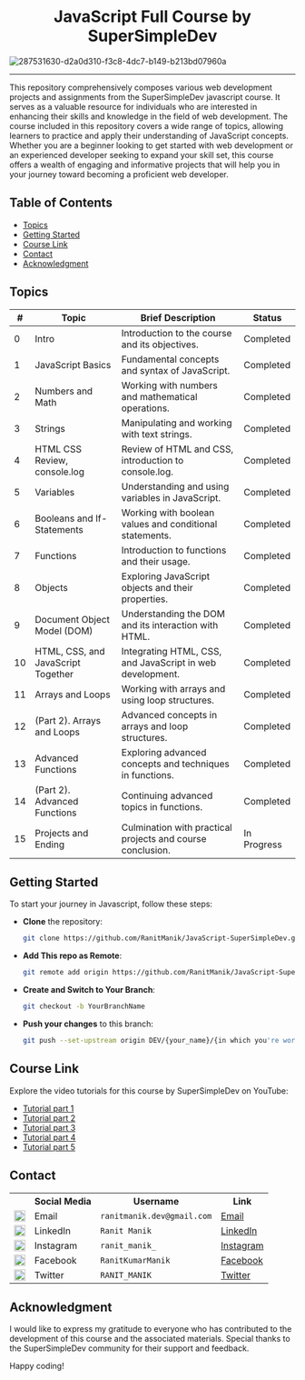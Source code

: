 <div align="center">
  <h1>JavaScript Full Course by SuperSimpleDev</h1>
</div>

![287531630-d2a0d310-f3c8-4dc7-b149-b213bd07960a](https://github.com/RanitManik/JavaScript-SuperSimpleDev/assets/138437760/7a60967a-0bb0-4e8e-bab0-a45c6d624f39)

---

This repository comprehensively composes various web development projects and assignments from the SuperSimpleDev javascript course. It serves as a valuable resource for individuals who are interested in enhancing their skills and knowledge in the field of web development. The course included in this repository covers a wide range of topics, allowing learners to practice and apply their understanding of JavaScript concepts. Whether you are a beginner looking to get started with web development or an experienced developer seeking to expand your skill set, this course offers a wealth of engaging and informative projects that will help you in your journey toward becoming a proficient web developer.

## Table of Contents

- [Topics](#topics)
- [Getting Started](#getting-started)
- [Course Link](#course-link)
- [Contact](#contact)
- [Acknowledgment](#acknowledgment)

## Topics

| #   | Topic                              | Brief Description                                          | Status      |
| --- | ---------------------------------- | ---------------------------------------------------------- | ----------- |
| 0   | Intro                              | Introduction to the course and its objectives.             | Completed   |
| 1   | JavaScript Basics                  | Fundamental concepts and syntax of JavaScript.             | Completed   |
| 2   | Numbers and Math                   | Working with numbers and mathematical operations.          | Completed   |
| 3   | Strings                            | Manipulating and working with text strings.                | Completed   |
| 4   | HTML CSS Review, console.log       | Review of HTML and CSS, introduction to console.log.       | Completed   |
| 5   | Variables                          | Understanding and using variables in JavaScript.           | Completed   |
| 6   | Booleans and If-Statements         | Working with boolean values and conditional statements.    | Completed   |
| 7   | Functions                          | Introduction to functions and their usage.                 | Completed   |
| 8   | Objects                            | Exploring JavaScript objects and their properties.         | Completed   |
| 9   | Document Object Model (DOM)        | Understanding the DOM and its interaction with HTML.       | Completed   |
| 10  | HTML, CSS, and JavaScript Together | Integrating HTML, CSS, and JavaScript in web development.  | Completed   |
| 11  | Arrays and Loops                   | Working with arrays and using loop structures.             | Completed   |
| 12  | (Part 2). Arrays and Loops         | Advanced concepts in arrays and loop structures.           | Completed   |
| 13  | Advanced Functions                 | Exploring advanced concepts and techniques in functions.   | Completed   |
| 14  | (Part 2). Advanced Functions       | Continuing advanced topics in functions.                   | Completed   |
| 15  | Projects and Ending                | Culmination with practical projects and course conclusion. | In Progress |




## Getting Started

To start your journey in Javascript, follow these steps:

- **Clone** the repository:

  ```bash
  git clone https://github.com/RanitManik/JavaScript-SuperSimpleDev.git
  ```

- **Add This repo as Remote**:

   ```bash
   git remote add origin https://github.com/RanitManik/JavaScript-SuperSimpleDev.git
   ```

- **Create and Switch to Your Branch**:

   ```bash
   git checkout -b YourBranchName
   ```

- **Push your changes** to this branch:

   ```bash
   git push --set-upstream origin DEV/{your_name}/{in which you're working on}
   ```

## Course Link
Explore the video tutorials for this course by SuperSimpleDev on YouTube: 
* [Tutorial part 1](https://youtu.be/SBmSRK3feww?si=QF2qikn4SLm_I60R)
* [Tutorial part 2](https://youtu.be/TmcEmsyYKXE?si=iCriZCfe6fVe3vEy)
* [Tutorial part 3](https://youtu.be/2exKokkn8o0?si=gk8-OCd3JsOOWSqW)
* [Tutorial part 4](https://youtu.be/Bcz3zVogiI0?si=djpKGz0FGDYy5fVt)
* [Tutorial part 5](https://youtu.be/_IB1va3E5l0?si=bkJFMpeGHNjBSYOB)

## Contact

<table>
  <tr>
    <th></th>
    <th>Social Media</th>
    <th>Username</th>
    <th>Link</th>
  </tr>
  <tr>
    <td><img src="https://cdn4.iconfinder.com/data/icons/social-media-logos-6/512/112-gmail_email_mail-512.png" width="20" /></td>
    <td>Email</td>
    <td><code>ranitmanik.dev@gmail.com</code></td>
    <td><a href="mailto:ranitmanik.dev@gmail.com" target="_blank">Email</a></td>
  </tr>
  <tr>
    <td><img src="https://upload.wikimedia.org/wikipedia/commons/thumb/c/ca/LinkedIn_logo_initials.png/480px-LinkedIn_logo_initials.png" width="20" /></td>
    <td>LinkedIn</td>
    <td><code>Ranit Manik</code></td>
    <td><a href="https://www.linkedin.com/in/ranit-manik/" target="_blank">LinkedIn</a></td>
  </tr>
  <tr>
    <td><img src="https://upload.wikimedia.org/wikipedia/commons/thumb/a/a5/Instagram_icon.png/600px-Instagram_icon.png" width="20" /></td>
    <td>Instagram</td>
    <td><code>ranit_manik_</code></td>
    <td><a href="https://www.instagram.com/ranit_manik_/" target="_blank">Instagram</a></td>
  </tr>
  <tr>
    <td><img src="https://upload.wikimedia.org/wikipedia/commons/6/6c/Facebook_Logo_2023.png" width="20" /></td>
    <td>Facebook</td>
    <td><code>RanitKumarManik</code></td>
    <td><a href="https://www.facebook.com/RanitKumarManik/" target="_blank">Facebook</a></td>
  </tr>
  <tr>
    <td><img src="https://upload.wikimedia.org/wikipedia/commons/thumb/6/6f/Logo_of_Twitter.svg/512px-Logo_of_Twitter.svg.png" width="20" /></td>
    <td>Twitter</td>
    <td><code>RANIT_MANIK</code></td>
    <td><a href="https://twitter.com/RANIT_MANIK" target="_blank">Twitter</a></td>
  </tr>
</table>

## Acknowledgment

I would like to express my gratitude to everyone who has contributed to the development of this course and the
associated materials. Special thanks to the SuperSimpleDev community for their support and feedback.

Happy coding!

